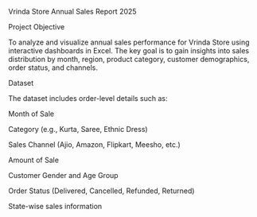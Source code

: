 Vrinda Store Annual Sales Report 2025

 Project Objective
 
To analyze and visualize annual sales performance for Vrinda Store using interactive dashboards in Excel. The key goal is to gain insights into sales distribution by month, region, product category, customer demographics, order status, and channels.

Dataset 

The dataset includes order-level details such as:

Month of Sale

Category (e.g., Kurta, Saree, Ethnic Dress)

Sales Channel (Ajio, Amazon, Flipkart, Meesho, etc.)

Amount of Sale

Customer Gender and Age Group

Order Status (Delivered, Cancelled, Refunded, Returned)

State-wise sales information



